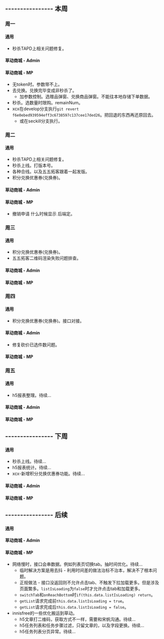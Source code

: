 ## ---------------- 本周

### 周一
#### 通用
* 秒杀TAPD上相关问题修复。
#### 草动商城 - Admin
#### 草动商城 - MP
* 无token时。参数带不上。
* 去兑换。兑换完毕变成非秒杀了。
  - 加参数控制。选赠品弹窗、兑换商品弹窗。不能往本地存储下单数据。
* 秒杀。选数量时限购。remainNum。
* xcx在develop分支执行`git revert f6e0ebed939594eff3c6738597c137cee17ded26`。把回退的东西再还原回去。
  - 或在seckill分支执行。

### 周二
#### 通用
* 秒杀TAPD上相关问题修复。
* 秒杀上线。打版本号。
* 各种合线。以及五五拓客跟着一起发版。
* 积分兑换优惠券(兑换券)。
#### 草动商城 - Admin
#### 草动商城 - MP
* 撤销申请 什么时候显示 后端定。

### 周三
#### 通用
* 积分兑换优惠券(兑换券)。
* 五五拓客二维码渲染失败问题排查。
#### 草动商城 - Admin
#### 草动商城 - MP

### 周四
#### 通用
* 积分兑换优惠券(兑换券)。接口对接。
#### 草动商城 - Admin
* 修复砍价已选件数问题。
#### 草动商城 - MP

### 周五
#### 通用
* h5报表整理。待续...
#### 草动商城 - Admin
#### 草动商城 - MP

## ---------------- 下周
#### 通用
* 秒杀上线。待续...
* h5报表统计。待续...
* xcx-新增积分兑换优惠券功能。待续...
#### 草动商城 - Admin
#### 草动商城 - MP

## ---------------- 后续
#### 通用
#### 草动商城 - Admin
#### 草动商城 - MP
* 网络慢时，接口会串数据。例如列表页切换tab。抽时间优化。待续...
  - 临时解决方案是用去抖 - 利用时间差的做法治标不治本，解决不了根本问题。
  - 正规做法 - 接口没返回则不允许点击tab、不触发下拉加载更多。但是涉及页面繁多。`listIsLoading`为`false`时才允许点击tab和加载更多。
  - `switchTab`和`onReachBottom`时`if(this.data.listIsLoading) return`。
  - `getList`请求完成前`this.data.listIsLoading = true`。
  - `getList`请求完成后`this.data.listIsLoading = false`。
* innisfree的一些优化搬运到草动。
  - h5文章打二维码，获取方式不一样，需要和宋帆沟通。待续...
  - h5任务列表和任务步骤过滤，只留文章的，以及字段更换。待续...
  - h5任务列表分页异常。待续...
